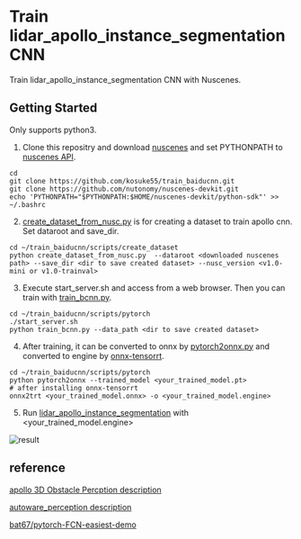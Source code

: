 # Train lidar\_apollo\_instance\_segmentation CNN  

Train lidar\_apollo\_instance\_segmentation CNN with Nuscenes.  

## Getting Started  
Only supports python3.  

1) Clone this repositry and download [nuscenes](https://www.nuscenes.org/) and set PYTHONPATH to [nuscenes API](https://github.com/nutonomy/nuscenes-devkit/tree/master/python-sdk/nuscenes).  
```
cd  
git clone https://github.com/kosuke55/train_baiducnn.git  
git clone https://github.com/nutonomy/nuscenes-devkit.git  
echo 'PYTHONPATH="$PYTHONPATH:$HOME/nuscenes-devkit/python-sdk"' >> ~/.bashrc  
```
2) [create_dataset_from_nusc.py](scripts/create_dataset/create_dataset_from_nusc.py) is for creating a dataset to train apollo cnn.  Set dataroot and save_dir.  

```
cd ~/train_baiducnn/scripts/create_dataset  
python create_dataset_from_nusc.py  --dataroot <downloaded nuscenes path> --save_dir <dir to save created dataset> --nusc_version <v1.0-mini or v1.0-trainval>  
```

3) Execute start\_server.sh and access from a web browser. Then you can train with [train_bcnn.py](scripts/pytorch/train_bcnn.py).  

```
cd ~/train_baiducnn/scripts/pytorch  
./start_server.sh  
python train_bcnn.py --data_path <dir to save created dataset>  
```

4) After training, it can be converted to onnx by [pytorch2onnx.py](scripts/pytorch/pytorch2onnx.py) and converted to engine by [onnx-tensorrt](https://github.com/onnx/onnx-tensorrt).  

```
cd ~/train_baiducnn/scripts/pytorch  
python pytorch2onnx --trained_model <your_trained_model.pt>  
# after installing onnx-tensorrt  
onnx2trt <your_trained_model.onnx> -o <your_trained_model.engine>  
```

5) Run [lidar_apollo_instance_segmentation](https://github.com/tier4/AutowareArchitectureProposal/tree/master/src/perception/object_recognition/detection/lidar_apollo_instance_segmentation) with <your_trained_model.engine>  

![result](https://github.com/kosuke55/train_baiducnn/blob/media/bcnn_trt_class_all_nusc_0201.gif)  

## reference
[apollo 3D Obstacle Percption description][1]  

[1]:https://github.com/ApolloAuto/apollo/blob/master/docs/specs/3d_obstacle_perception.md

[autoware_perception description][2]  

[2]:https://github.com/k0suke-murakami/autoware_perception/tree/feature/integration_baidu_seg/lidar_apollo_cnn_seg_detect

[bat67/pytorch-FCN-easiest-demo][3]  

[3]:https://github.com/bat67/pytorch-FCN-easiest-demo
